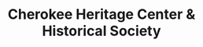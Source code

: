 ---
layout: repo
title: "Cherokee Heritage Center & Historical Society"
id: 25044
permalink: repos/25044/
---